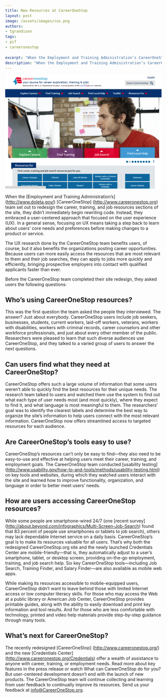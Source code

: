 ```yaml
---
title: New Resources at CareerOneStop
layout: post
image: /assets/images/cos.png
authors:
- tgrandison
tags:
- pif
- careeronestop

excerpt: "When the Employment and Training Administration’s CareerOneStop team set out to redesign the career, training, and job resources sections of the CareerOneStop site, they didn’t immediately begin rewriting code. Instead, they embraced a user-centered approach that focused on the user experience (UX). Read on to learn more about their findings."
description: "When the Employment and Training Administration’s CareerOneStop team set out to redesign the career, training, and job resources sections of the CareerOneStop site, they didn’t immediately begin rewriting code. Instead, they embraced a user-centered approach that focused on the user experience (UX). Read on to learn more about their findings."
---
```


!["The CareerOneStop homepage"](/assets/images/cos.png)

When the [Employment and Training Administration’s] (http://www.doleta.gov/) [CareerOneStop] (http://www.careeronestop.org) team set out to redesign the career, training, and job resources sections of the site, they didn’t immediately begin rewriting code. Instead, they embraced a user-centered approach that focused on the user experience (UX). In a general sense, focusing on UX means taking a step back to learn about users’ core needs and preferences before making changes to a product or service. 

The UX research done by the CareerOneStop team benefits users, of course, but it also benefits the organizations posting career opportunities. Because users can more easily access the resources that are most relevant to them and their job searches, they can apply to jobs more quickly and efficiently, bringing prospective employers into contact with qualified applicants faster than ever.  

Before the CareerOneStop team completed their site redesign, they asked users the following questions:

## Who’s using CareerOneStop resources?

This was the first question the team asked the people they interviewed. The answer? Just about everybody. CareerOneStop users include job seekers, businesses, students, current workers, laid-off workers, veterans, workers with disabilities, workers with criminal records, career counselors and other workforce professionals, and just about every other member of the public. Researchers were pleased to learn that such diverse audiences use CareerOneStop, and they talked to a varied group of users to answer the next questions.

## Can users find what they need at CareerOneStop?

CareerOneStop offers such a large volume of information that some users weren’t able to quickly find the best resources for their unique needs. The research team talked to users and watched them use the system to find out what each type of user needs most (and most quickly), where they expect to find it, and what language is most meaningful to them. The researchers’ goal was to identify the clearest labels and determine the best way to organize the site’s information to help users connect with the most relevant information. CareerOneStop now offers streamlined access to targeted resources for each audience.

## Are CareerOneStop’s tools easy to use?

CareerOneStop’s resources can’t only be easy to find—they also need to be easy-to-use and effective at helping users meet their career, training, and employment goals. The CareerOneStop team conducted [usability testing] (http://www.usability.gov/how-to-and-tools/methods/usability-testing.html) on key tools and websites, during which they watched users interact with the site and learned how to improve functionality, organization, and language in order to better meet users’ needs.

## How are users accessing CareerOneStop resources?

While some people are smartphone-wired 24/7 (one [recent survey] (http://about.beyond.com/infographics/Multi-Screen-Job-Search) found that 83 percent of people use smartphones or tablets to job search), others may lack dependable Internet service on a daily basis. CareerOneStop’s goal is to make its resources valuable for all users. That’s why both the redesigned CareerOneStop.org site and the newly launched Credentials Center are mobile-friendly—that is, they automatically adjust to a user’s smartphone, tablet, or desktop screen, providing on-the-go employment, training, and job search help. Six key CareerOneStop tools—including Job Search, Training Finder, and Salary Finder—are also available as mobile web apps.

While making its resources accessible to mobile-equipped users, CareerOneStop didn’t want to leave behind those with limited Internet access or low computer literacy skills. For those who may access the Web at a public library or American Job Center, CareerOneStop provides printable guides, along with the ability to easily download and print key information and tool results. And for those who are less comfortable with technology, printed and video help materials provide step-by-step guidance through many tools.

## What’s next for CareerOneStop?

The recently redesigned [CareerOneStop] (http://www.careeronestop.org/) and the new [Credentials Center] (http://www.careeronestop.org/Credentials) offer a wealth of assistance to anyone with career, training, or employment needs. Read more about key features in the press release or watch What can CareerOneStop do for you? But user-centered development doesn’t end with the launch of new products. The CareerOneStop team will continue collecting and learning from user feedback to continually improve its resources. Send us your feedback at info@CareerOneStop.org.
